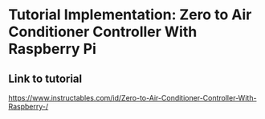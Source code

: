 # Tutorial Implementation: Zero to Air Conditioner Controller With Raspberry Pi


## Link to tutorial
https://www.instructables.com/id/Zero-to-Air-Conditioner-Controller-With-Raspberry-/


